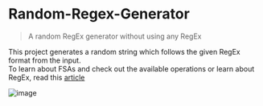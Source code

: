 # Random-Regex-Generator

> A random RegEx generator without using any RegEx

This project generates a random string which follows the given RegEx format from the input. <br>
To learn about FSAs and check out the available operations or learn about RegEx, read this [article](http://www.categories.acsl.org/wiki/index.php?title=FSAs_and_Regular_Expressions)

![image](https://user-images.githubusercontent.com/47650058/162598297-b0a896b4-0d62-469e-8e30-e4c08c656002.png)
